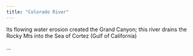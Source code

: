 ```yaml
---
title: "Colorado River"
---
```

Its flowing water erosion created the Grand Canyon; this river drains the Rocky Mts into the Sea of Cortez (Gulf of California)

...

